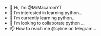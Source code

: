 - 👋 Hi, I’m @MrMacaroniYT
- 👀 I’m interested in learning python...
- 🌱 I’m currently learning python...
- 💞️ I’m looking to collaborate python ...
- 📫 How to reach me @cyline on telegram...

<!---
MrMacaroniYT/MrMacaroniYT is a ✨ special ✨ repository because its `README.md` (this file) appears on your GitHub profile.
You can click the Preview link to take a look at your changes.
--->
